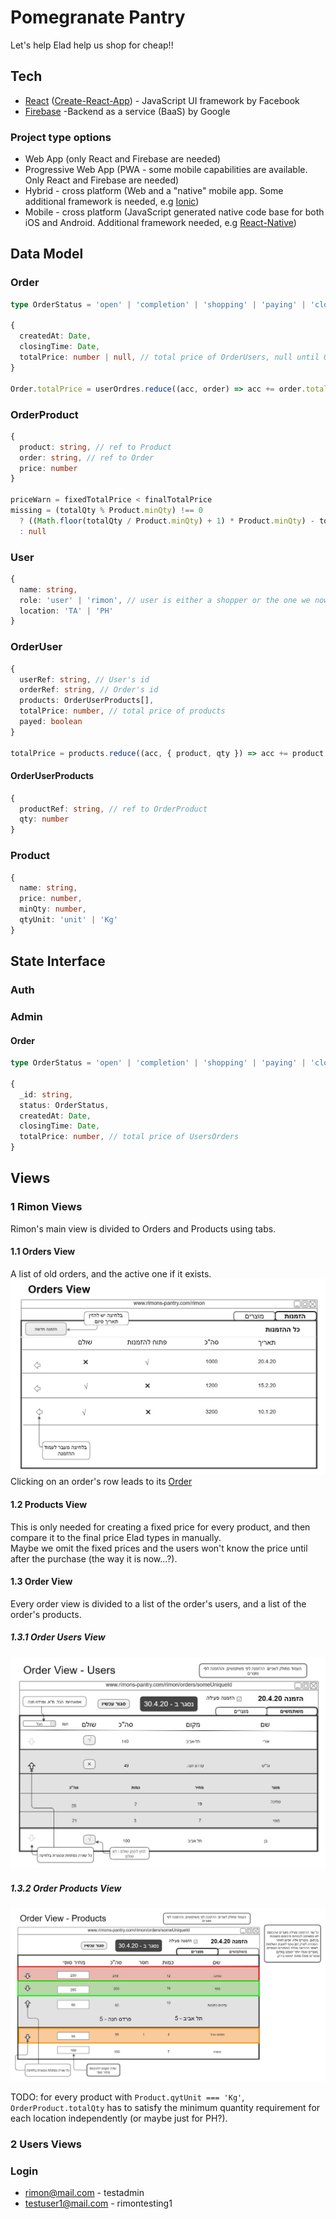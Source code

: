 # Pomegranate Pantry
Let's help Elad help us shop for cheap!!

## Tech
- [React](https://reactjs.org/) ([Create-React-App](https://create-react-app.dev/)) - JavaScript UI framework by Facebook
- [Firebase](https://firebase.google.com/) -Backend as a service (BaaS) by Google

### Project type options
- Web App (only React and Firebase are needed)
- Progressive Web App (PWA - some mobile capabilities are available. Only React and Firebase are needed)
- Hybrid - cross platform (Web and a "native" mobile app. Some additional framework is needed, e.g [Ionic](https://ionicframework.com/))
- Mobile - cross platform (JavaScript generated native code base for both iOS and Android. Additional framework needed, e.g [React-Native](https://reactnative.dev/))

## Data Model

### Order
```ts
type OrderStatus = 'open' | 'completion' | 'shopping' | 'paying' | 'closed'

{
  createdAt: Date,
  closingTime: Date,
  totalPrice: number | null, // total price of OrderUsers, null until OrderProduct.price is filled for every product in the order   
}

Order.totalPrice = userOrdres.reduce((acc, order) => acc += order.totalPrice, 0)
```

### OrderProduct
```ts
{
  product: string, // ref to Product
  order: string, // ref to Order
  price: number
}

priceWarn = fixedTotalPrice < finalTotalPrice
missing = (totalQty % Product.minQty) !== 0
  ? ((Math.floor(totalQty / Product.minQty) + 1) * Product.minQty) - totalQty
  : null
```

### User
```ts
{
  name: string,
  role: 'user' | 'rimon', // user is either a shopper or the one we now call Elad
  location: 'TA' | 'PH'
}
```

### OrderUser
```ts
{
  userRef: string, // User's id
  orderRef: string, // Order's id
  products: OrderUserProducts[],
  totalPrice: number, // total price of products
  payed: boolean
}

totalPrice = products.reduce((acc, { product, qty }) => acc += product.price, 0)
```

#### OrderUserProducts
```ts
{
  productRef: string, // ref to OrderProduct
  qty: number
}
```

### Product
```ts
{
  name: string,
  price: number,
  minQty: number,
  qtyUnit: 'unit' | 'Kg'
}
```


## State Interface
### Auth
### Admin
#### Order
```ts
type OrderStatus = 'open' | 'completion' | 'shopping' | 'paying' | 'closed';

{
  _id: string,
  status: OrderStatus,
  createdAt: Date,
  closingTime: Date,
  totalPrice: number, // total price of UsersOrders
}
```
## Views
### 1 Rimon Views
Rimon's main view is divided to Orders and Products using tabs.
#### 1.1 Orders View
A list of old orders, and the active one if it exists.
![orders view](./mockups/orders_view.jpg)
Clicking on an order's row leads to its [Order](#order_view)

#### 1.2 Products View
This is only needed for creating a fixed price for every product, and then compare it to the final price Elad types in manually.  
Maybe we omit the fixed prices and the users won't know the price until after the purchase (the way it is now...?). 

#### 1.3 Order View <a id="order_view"></a>
Every order view is divided to a list of the order's users, and a list of the order's products.

##### 1.3.1 Order Users View
![order view - users](./mockups/order_view_users.jpg)

##### 1.3.2 Order Products View
![order view - products](./mockups/order_view_products.jpg)

TODO: for every product with `Product.qytUnit === 'Kg'`, `OrderProduct.totalQty` has to satisfy the minimum quantity requirement for each location independently (or maybe just for PH?).

### 2 Users Views


### Login
- rimon@mail.com - testadmin
- testuser1@mail.com - rimontesting1